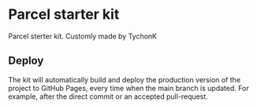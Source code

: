 # Parcel starter kit
Parcel sterter kit. Customly made by TychonK

## Deploy
The kit will automatically build and deploy the production version of the project to GitHub Pages, every time when the main branch is updated. For example, after the direct commit or an accepted pull-request. 


